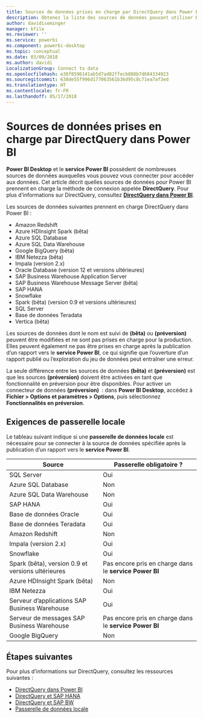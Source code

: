 ```yaml
---
title: Sources de données prises en charge par DirectQuery dans Power BI
description: Obtenez la liste des sources de données pouvant utiliser DirectQuery.
author: davidiseminger
manager: kfile
ms.reviewer: ''
ms.service: powerbi
ms.component: powerbi-desktop
ms.topic: conceptual
ms.date: 03/09/2018
ms.author: davidi
LocalizationGroup: Connect to data
ms.openlocfilehash: e36f8596141ab5d7ad82ffecb808b7d684334923
ms.sourcegitcommit: 638de55f996d177063561b36d95c8c71ea7af3ed
ms.translationtype: HT
ms.contentlocale: fr-FR
ms.lasthandoff: 05/17/2018
---
```

# <a name="data-sources-supported-by-directquery-in-power-bi"></a>Sources de données prises en charge par DirectQuery dans Power BI
**Power BI Desktop** et le **service Power BI** possèdent de nombreuses sources de données auxquelles vous pouvez vous connecter pour accéder aux données. Cet article décrit quelles sources de données pour Power BI prennent en charge la méthode de connexion appelée **DirectQuery**. Pour plus d’informations sur DirectQuery, consultez [**DirectQuery dans Power BI**](desktop-directquery-about.md).

Les sources de données suivantes prennent en charge DirectQuery dans Power BI :

* Amazon Redshift
* Azure HDInsight Spark (bêta)
* Azure SQL Database
* Azure SQL Data Warehouse
* Google BigQuery (bêta)
* IBM Netezza (bêta)
* Impala (version 2.x)
* Oracle Database (version 12 et versions ultérieures)
* SAP Business Warehouse Application Server
* SAP Business Warehouse Message Server (bêta)
* SAP HANA
* Snowflake
* Spark (bêta) (version 0.9 et versions ultérieures)
* SQL Server
* Base de données Teradata
* Vertica (bêta)

Les sources de données dont le nom est suivi de **(bêta)** ou **(préversion)** peuvent être modifiées et ne sont pas prises en charge pour la production. Elles peuvent également ne pas être prises en charge après la publication d’un rapport vers le **service Power BI**, ce qui signifie que l’ouverture d’un rapport publié ou l’exploration du jeu de données peut entraîner une erreur.

La seule différence entre les sources de données **(bêta)** et **(préversion)** est que les sources **(préversion)** doivent être activées en tant que fonctionnalité en préversion pour être disponibles. Pour activer un connecteur de données **(préversion)**  : dans **Power BI Desktop**, accédez à **Fichier > Options et paramètres > Options**, puis sélectionnez **Fonctionnalités en préversion**.

## <a name="on-premises-gateway-requirements"></a>Exigences de passerelle locale
Le tableau suivant indique si une **passerelle de données locale** est nécessaire pour se connecter à la source de données spécifiée après la publication d’un rapport vers le **service Power BI**.

| Source | Passerelle obligatoire ? |
| --- | --- |
| SQL Server |Oui |
| Azure SQL Database |Non |
| Azure SQL Data Warehouse |Non |
| SAP HANA |Oui |
| Base de données Oracle |Oui |
| Base de données Teradata |Oui |
| Amazon Redshift |Non |
| Impala (version 2.x) |Oui |
| Snowflake |Oui |
| Spark (bêta), version 0.9 et versions ultérieures |Pas encore pris en charge dans le **service Power BI** |
| Azure HDInsight Spark (bêta) |Non |
| IBM Netezza |Oui |
| Serveur d’applications SAP Business Warehouse |Oui |
| Serveur de messages SAP Business Warehouse |Pas encore pris en charge dans le **service Power BI** |
| Google BigQuery |Non |


## <a name="next-steps"></a>Étapes suivantes
Pour plus d’informations sur DirectQuery, consultez les ressources suivantes :

* [DirectQuery dans Power BI](desktop-directquery-about.md)
* [DirectQuery et SAP HANA](desktop-directquery-sap-hana.md)
* [DirectQuery et SAP BW](desktop-directquery-sap-bw.md)
* [Passerelle de données locale](service-gateway-onprem.md)

